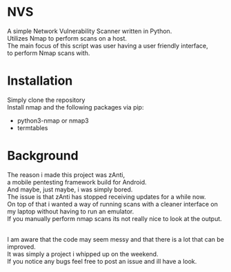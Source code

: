 # NVS
A simple Network Vulnerability Scanner written in Python.</br>
Utilizes Nmap to perform scans on a host.</br>
The main focus of this script was user having a user friendly interface,</br>
to perform Nmap scans with.

# Installation
Simply clone the repository</br>
Install nmap and the following packages via pip:
- python3-nmap or nmap3
- termtables

# Background
The reason i made this project was zAnti,</br>
a mobile pentesting framework build for Android.</br>
And maybe, just maybe, i was simply bored.</br>
The issue is that zAnti has stopped receiving updates for a while now.</br>
On top of that i wanted a way of running scans with a cleaner interface on my laptop without having to run an emulator.</br>
If you manually perform nmap scans its not really nice to look at the output.</br></br>

I am aware that the code may seem messy and that there is a lot that can be improved.</br>
It was simply a project i whipped up on the weekend.</br>
If you notice any bugs feel free to post an issue and ill have a look.
